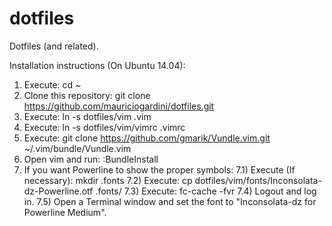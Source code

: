 # dotfiles
Dotfiles (and related).

Installation instructions (On Ubuntu 14.04):

1) Execute: cd ~
2) Clone this repository: git clone https://github.com/mauriciogardini/dotfiles.git
3) Execute: ln -s dotfiles/vim .vim
4) Execute: ln -s dotfiles/vim/vimrc .vimrc
5) Execute: git clone https://github.com/gmarik/Vundle.vim.git ~/.vim/bundle/Vundle.vim
6) Open vim and run: :BundleInstall
7) If you want Powerline to show the proper symbols:
  7.1) Execute (If necessary): mkdir .fonts
  7.2) Execute: cp dotfiles/vim/fonts/Inconsolata-dz-Powerline.otf .fonts/
  7.3) Execute: fc-cache -fvr
  7.4) Logout and log in.
  7.5) Open a Terminal window and set the font to "Inconsolata-dz for Powerline Medium".
